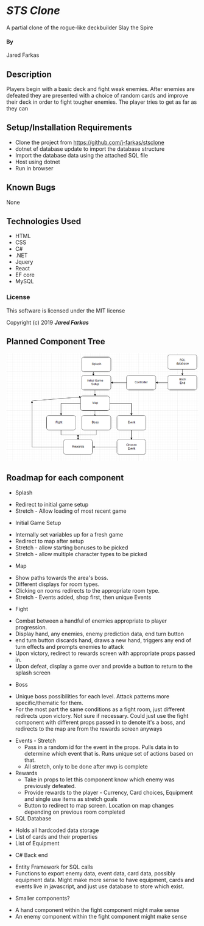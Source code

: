 # _STS Clone_

A partial clone of the rogue-like deckbuilder Slay the Spire

#### By
Jared Farkas

## Description

Players begin with a basic deck and fight weak enemies. After enemies are defeated they are presented with a choice of random cards and improve their deck in order to fight tougher enemies. The player tries to get as far as they can

## Setup/Installation Requirements

* Clone the project from https://github.com/j-farkas/stsclone
* dotnet ef database update to import the database structure
* Import the database data using the attached SQL file
* Host using dotnet
* Run in browser

## Known Bugs
None

## Technologies Used
* HTML
* CSS
* C#
* .NET
* Jquery
* React
* EF core
* MySQL

### License
This software is licensed under the MIT license

Copyright (c) 2019 **_Jared Farkas_**


## Planned Component Tree
![](/clientapp/src/assets/img/componenttree.png)

## Roadmap for each component
* Splash<br>
 - Redirect to initial game setup
 - Stretch - Allow loading of most recent game
* Initial Game Setup<br>
 - Internally set variables up for a fresh game
 - Redirect to map after setup
 - Stretch - allow starting bonuses to be picked
 - Stretch - allow multiple character types to be picked
* Map<br>
 - Show paths towards the area's boss.
 - Different displays for room types.
 - Clicking on rooms redirects to the appropriate room type.
 - Stretch - Events added, shop first, then unique Events
* Fight<br>
 - Combat between a handful of enemies appropriate to player progression.
 - Display hand, any enemies, enemy prediction data, end turn button
 - end turn button discards hand, draws a new hand, triggers any end of turn effects and prompts enemies to attack
 - Upon victory, redirect to rewards screen with appropriate props passed in.
 - Upon defeat, display a game over and provide a button to return to the splash screen
* Boss<br>
 - Unique boss possibilities for each level. Attack patterns more specific/thematic for them.
 - For the most part the same conditions as a fight room, just different redirects upon victory. Not sure if necessary. Could just use the fight component with different props passed in to denote it's a boss, and redirects to the map are from the rewards screen anyways
* Events - Stretch<br>
  - Pass in a random id for the event in the props. Pulls data in to determine which event that is. Runs unique set of actions based on that.
  - All stretch, only to be done after mvp is complete
* Rewards
  - Take in props to let this component know which enemy was previously defeated.
  - Provide rewards to the player - Currency, Card choices, Equipment and single use items as stretch goals
  - Button to redirect to map screen. Location on map changes depending on previous room completed
* SQL Database
 - Holds all hardcoded data storage
 - List of cards and their properties
 - List of Equipment
* C# Back end
 - Entity Framework for SQL calls
 - Functions to export enemy data, event data, card data, possibly equipment data. Might make more sense to have equipment, cards and events live in javascript, and just use database to store which exist.
* Smaller components?
 - A hand component within the fight component might make sense
 - An enemy component within the fight component might make sense
